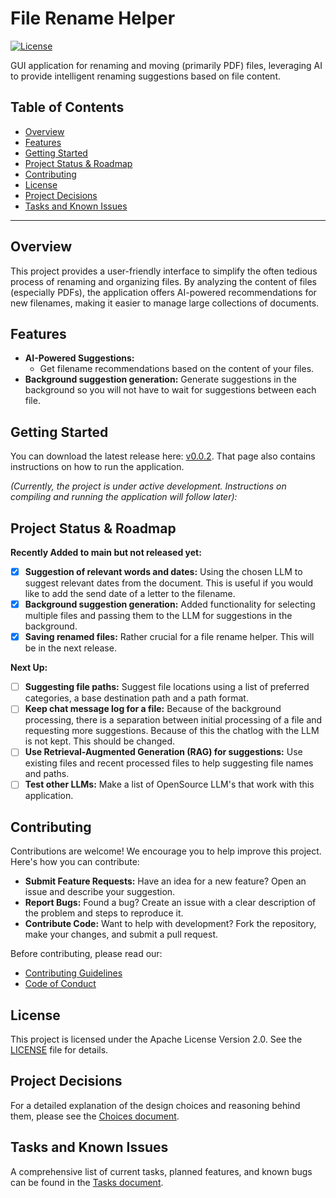 # File Rename Helper

[![License](https://img.shields.io/badge/License-Apache%202.0-blue.svg)](/docs/LICENSE.md)

GUI application for renaming and moving (primarily PDF) files, leveraging AI to provide intelligent renaming suggestions based on file content.

## Table of Contents

*   [Overview](#overview)
*   [Features](#features)
*   [Getting Started](#getting-started)
*   [Project Status & Roadmap](#project-status-roadmap)
*   [Contributing](#contributing)
*   [License](#license)
*   [Project Decisions](#project-decisions)
*   [Tasks and Known Issues](#tasks-and-known-issues)

---

## Overview

This project provides a user-friendly interface to simplify the often tedious process of renaming and organizing files.  By analyzing the content of files (especially PDFs), the application offers AI-powered recommendations for new filenames, making it easier to manage large collections of documents.

## Features

*   **AI-Powered Suggestions:**
    * Get filename recommendations based on the content of your files.
*   **Background suggestion generation:**  Generate suggestions in the background so you will not have to wait for suggestions between each file.

## Getting Started
You can download the latest release here: [v0.0.2](https://github.com/koen-mulder/file-rename-helper/releases/tag/v0.0.2). That page also contains instructions on how to run the application.

*(Currently, the project is under active development. Instructions on compiling and running the application will follow later):*

## Project Status & Roadmap

**Recently Added to main but not released yet:**

- [x]  **Suggestion of relevant words and dates:** Using the chosen LLM to suggest relevant dates from the document. This is useful if you would like to add the send date of a letter to the filename.
- [x]  **Background suggestion generation:** Added functionality for selecting multiple files and passing them to the LLM for suggestions in the background.
- [x] **Saving renamed files:** Rather crucial for a file rename helper. This will be in the next release.

**Next Up:**
- [ ] **Suggesting file paths:** Suggest file locations using a list of preferred categories, a base destination path and a path format.
- [ ] **Keep chat message log for a file:** Because of the background processing, there is a separation between initial processing of a file and requesting more suggestions. Because of this the chatlog with the LLM is not kept. This should be changed.
- [ ] **Use Retrieval-Augmented Generation (RAG) for suggestions:** Use existing files and recent processed files to help suggesting file names and paths.
- [ ] **Test other LLMs:** Make a list of OpenSource LLM's that work with this application.

## Contributing

Contributions are welcome!  We encourage you to help improve this project.  Here's how you can contribute:

*   **Submit Feature Requests:**  Have an idea for a new feature?  Open an issue and describe your suggestion.
*   **Report Bugs:**  Found a bug?  Create an issue with a clear description of the problem and steps to reproduce it.
*   **Contribute Code:**  Want to help with development?  Fork the repository, make your changes, and submit a pull request.

Before contributing, please read our:

*   [Contributing Guidelines](/docs/CONTRIBUTING.md)
*   [Code of Conduct](/docs/CODE_OF_CONDUCT.md)

## License

This project is licensed under the Apache License Version 2.0.  See the [LICENSE](/docs/LICENSE.md) file for details.

## Project Decisions

For a detailed explanation of the design choices and reasoning behind them, please see the [Choices document](/docs/choices.md).

## Tasks and Known Issues

A comprehensive list of current tasks, planned features, and known bugs can be found in the [Tasks document](/docs/tasks.md).
